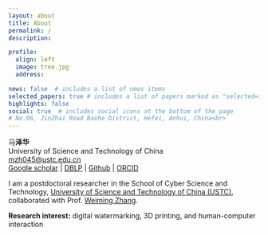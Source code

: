 ```yaml
---
layout: about
title: About
permalink: /
description: 

profile:
  align: left
  image: tree.jpg
  address: 

news: false  # includes a list of news items
selected_papers: true # includes a list of papers marked as "selected={true}"
highlights: false
social: true  # includes social icons at the bottom of the page
# No.96, JinZhai Road Baohe District, Hefei, Anhui, China<br>
---
```

马**泽华**<br>
University of Science and Technology of China<br>
mzh045@ustc.edu.cn<br>
[Google scholar](https://scholar.google.com/citations?user=Eom6m6UAAAAJ) | [DBLP](https://dblp.org/pid/240/2623.html) | [Github](https://github.com/mzh045) | [ORCID](https://orcid.org/0000-0002-8153-341X)

I am a postdoctoral researcher in the School of Cyber Science and Technology, [University of Science and Technology of China (USTC)](https://www.ustc.edu.cn/), collaborated with Prof. [Weiming Zhang](http://staff.ustc.edu.cn/~zhangwm/).

**Research interest:** digital watermarking, 3D printing, and human-computer interaction
